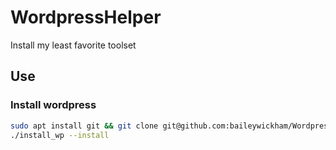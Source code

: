 # WordpressHelper
Install my least favorite toolset

## Use
### Install wordpress
```bash
sudo apt install git && git clone git@github.com:baileywickham/WordpressHelper.git && \
./install_wp --install
